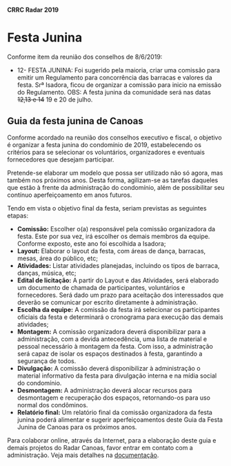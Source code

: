 #### CRRC Radar 2019

# Festa Junina

Conforme item da reunião dos conselhos de 8/6/2019:

- 12- FESTA JUNINA: Foi sugerido pela maioria, criar uma comissão para emitir um Regulamento para concorrência das barracas e valores da festa. Srª Isadora, ficou de organizar a comissão para inicio na emissão do Regulamento. OBS: A festa junina da comunidade será nas datas ~~12,13 e 14~~ 19 e 20 de julho.

## Guia da festa junina de Canoas

Conforme acordado na reunião dos conselhos executivo e fiscal, o objetivo é organizar a festa junina do condomínio de 2019, estabelecendo os critérios para se selecionar  os voluntários, organizadores e eventuais fornecedores que desejam participar.

Pretende-se elaborar um modelo que possa ser utilizado não só agora, mas também nos próximos anos. Desta forma, agilizam-se as tarefas daqueles que estão à frente da administração do condomínio, além de possibilitar seu contínuo aperfeiçoamento em anos futuros.

Tendo em vista o objetivo final da festa, seriam previstas as seguintes etapas:

- **Comissão:** Escolher o(a) responsável pela comissão organizadora da festa.  Este por sua vez, irá escolher os demais membros da equipe. Conforme exposto, este ano foi escolhida a Isadora;
- **Layout:** Elaborar o layout da festa, com áreas de dança, barracas, mesas, área do público, etc;
- **Atividades:** Listar atividades planejadas, incluindo os tipos de barraca, danças, música, etc;
- **Edital de licitação:** A partir do Layout e das Atividades, será elaborado um documento de chamada de participantes, voluntários e fornecedores. Será dado um prazo para aceitação dos interessados que deverão se comunicar por escrito diretamente à administração.
- **Escolha da equipe:** A comissão da festa irá selecionar os participantes oficiais da festa e determinará o cronograma para execução das demais atividades;
- **Montagem:** A comissão organizadora deverá disponibilizar para a administração, com a devida antecedência, uma lista de material e pessoal necessário à montagem da festa. Com isso, a administração será capaz de isolar os espaços destinados à festa, garantindo a segurança de todos.
- **Divulgação:** A comissão deverá disponibilizar à administração o material informativo da festa para divulgação interna e na mídia social do condomínio.
- **Desmontagem:** A administração deverá alocar recursos para desmontagem e recuperação dos espaços, retornando-os para uso normal dos condôminos.
- **Relatório final:** Um relatório final da comissão organizadora da festa junina poderá alimentar e sugerir aperfeiçoamentos deste Guia da Festa Junina de Canoas para os próximos anos.

Para colaborar online, através da Internet, para a elaboração deste guia e demais projetos do Radar Canoas, favor entrar em contato com a administração. Veja mais detalhes na [documentação](https://github.com/recreiocanoas/docs).

